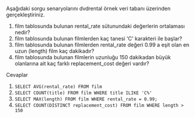 Aşağıdaki sorgu senaryolarını dvdrental örnek veri tabanı üzerinden gerçekleştiriniz.

1. film tablosunda bulunan rental_rate sütunundaki değerlerin ortalaması nedir?
2. film tablosunda bulunan filmlerden kaç tanesi 'C' karakteri ile başlar?
3. film tablosunda bulunan filmlerden rental_rate değeri 0.99 a eşit olan en uzun (length) film kaç dakikadır?
4. film tablosunda bulunan filmlerin uzunluğu 150 dakikadan büyük olanlarına ait kaç farklı replacement_cost değeri vardır?

Cevaplar

1. `SELECT AVG(rental_rate) FROM film`
2. `SELECT COUNT(title) FROM film WHERE title ILIKE 'C%'`
3. `SELECT MAX(length) FROM film WHERE rental_rate = 0.99;`
4. `SELECT COUNT(DISTINCT replacement_cost) FROM film WHERE length > 150`